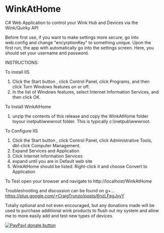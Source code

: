 # WinkAtHome
C# Web Application to control your Wink Hub and Devices via the Wink/Quirky API

Before first use, if you want to make settings more secure, go into web.config and change "encyrptionKey" to something unique.  Upon the first run, the app with automatically go into the settings screen.  Here, you should set your username and password.

INSTRUCTIONS:

To install IIS
1) Click the Start button , click Control Panel, click Programs, and then click Turn Windows features on or off. 
2) In the list of Windows features, select Internet Information Services, and then click OK.

To Install WinkAtHome
1) unzip the contents of this release and copy the WinkAtHome folder toyour inetpub\wwwroot folder. This is typically c:\inetpub\wwwroot.

To Configure IIS
1) Click the Start button , click Control Panel, click Administrative Tools, dbl-click Computer Management.
2) Expand Services and Application
3) Click Internet Information Services
4) expand until you are in Default web site
5) WinkAtHome should be listed. Right-click it and choose Convert to Application

To Test
open your browser and navigate to http://localhost/WinkAtHome

Troubleshooting and discussion can be found on g+...
https://plus.google.com/+CraigTrunzo/posts/6nzLFegJxyY

Totally optional and not even encouraged, but any donations made will be used to purchase additional wink products to flush out my system and allow me to more easily add and test new types of devices.

[![PayPayl donate button](https://www.paypalobjects.com/en_US/i/btn/btn_donate_LG.gif)](https://www.paypal.com/cgi-bin/webscr?cmd=_s-xclick&hosted_button_id=5NLDWXRPQXSN6 "Donate once-off to this project using Paypal")




